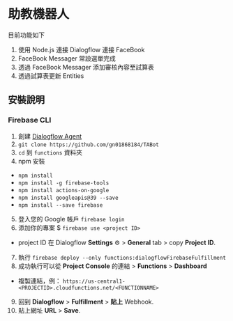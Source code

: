 # 助教機器人

目前功能如下
1. 使用 Node.js 連接 Dialogflow 連接 FaceBook
2. FaceBook Messager 常設選單完成
3. 透過 FaceBook Messager 添加審核內容至試算表
4. 透過試算表更新 Entities

## 安裝說明

### Firebase CLI
1. 創建 [Dialogflow Agent](https://console.dialogflow.com/)
2. `git clone https://github.com/gn01868184/TABot`
3. `cd` 到 `functions` 資料夾
4. npm 安裝
  + `npm install`
  + `npm install -g firebase-tools`
  + `npm install actions-on-google`
  + `npm install googleapis@39 --save`
  + `npm install --save firebase`
5. 登入您的 Google 帳戶 `firebase login`
6. 添加你的專案 $ `firebase use <project ID>`
  + project ID 在 Dialogflow **Settings** ⚙ > **General** tab > copy **Project ID**.
7. 執行 `firebase deploy --only functions:dialogflowFirebaseFulfillment`
8. 成功執行可以從 **Project Console** 的連結 > **Functions** > **Dashboard**
  + 複製連結，例： `https://us-central1-<PROJECTID>.cloudfunctions.net/<FUNCTIONNAME>`
9. 回到 **Dialogflow** > **Fulfillment** > **貼上** Webhook.
10. 貼上網址 **URL** > **Save**.

